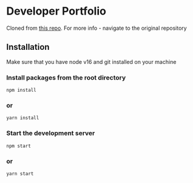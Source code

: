# Developer Portfolio 

Cloned from [this repo](https://github.com/sreerag-rajan/developer-portfolio). For more info - navigate to the original repository

## Installation
Make sure that you have node v16 and git installed on your machine

### Install packages from the root directory

```
npm install
```

### or

```
yarn install
```

### Start the development server

```
npm start
```

### or

```
yarn start
```